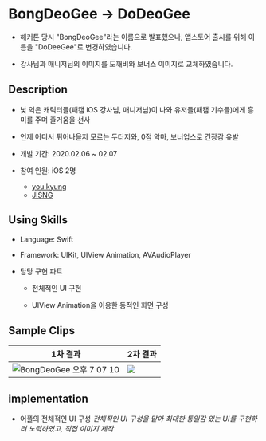 



# BongDeoGee -> DoDeoGee

- 해커톤 당시 "BongDeoGee"라는 이름으로 발표했으나, 앱스토어 출시를 위해 이름을 "DoDeeGee"로 변경하였습니다.

- 강사님과 매니저님의 이미지를 도깨비와 보너스 이미지로 교체하였습니다.



## Description

- 낯 익은 캐릭터들(패캠 iOS 강사님, 매니저님)이 나와 유저들(패캠 기수들)에게 흥미를 주며 즐거움을 선사 

- 언제 어디서 튀어나올지 모르는 두더지와, 0점 악마, 보너업스로 긴장감 유발

- 개발 기간: 2020.02.06 ~ 02.07 

- 참여 인원: iOS 2명

  - [you kyung](https://github.com/wydryd125)
  - [JISNG](https://github.com/jisng)



## Using Skills

- Language: Swift

- Framework: UIKit, UIView Animation, AVAudioPlayer 

- 담당 구현 파트
  - 전체적인 UI 구현
  
  - UIView Animation을 이용한 동적인 화면 구성
  
    

## Sample Clips

| 1차 결과                                                     | 2차 결과                                                     |
| ------------------------------------------------------------ | ------------------------------------------------------------ |
| ![BongDeoGee 오후 7 07 10](https://user-images.githubusercontent.com/57229970/81282494-319ba700-9096-11ea-8949-ea200f48983a.gif) | <img src = "https://github.com/jisng/hackathon-2/blob/master/Video/2Rec.gif"></img> |      |



## implementation

- 어플의 전체적인 UI 구성
  *전체적인 UI 구성을 맡아 최대한 통일감 있는 UI를 구현하려 노력하였고, 직접 이미지 제작*

